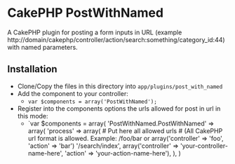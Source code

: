 # CakePHP PostWithNamed
A CakePHP plugin for posting a form inputs in URL (example http://domain/cakephp/controller/action/search:something/category_id:44) with named parameters.

## Installation

* Clone/Copy the files in this directory into `app/plugins/post_with_named`
* Add the component to your controller:
   * `var $components = array('PostWithNamed');`
* Register into the components options the urls allowed for post in url in this mode:
  * `var $components = array(
        'PostWithNamed.PostWithNamed' => array(
            'process' => array(
               # Put here all allowed urls
               #  (All CakePHP url format is allowed. Example: /foo/bar or array('controller' => 'foo', 'action' => 'bar')
               '/search/index',
                array('controller' => 'your-controller-name-here', 'action' => 'your-action-name-here'),
                ),
   )